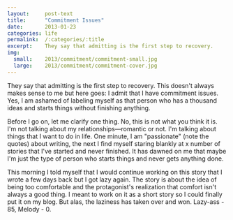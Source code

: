 ```yaml
---
layout:     post-text
title:      "Commitment Issues"
date:       2013-01-23
categories: life
permalink:  /:categories/:title
excerpt:    They say that admitting is the first step to recovery.
img:
  small:    2013/commitment/commitment-small.jpg
  large:    2013/commitment/commitment-cover.jpg
---
```

They say that admitting is the first step to recovery. This doesn't always makes sense to me but here goes: I admit that I have commitment issues. Yes, I am ashamed of labeling myself as that person who has a thousand ideas and starts things without finishing anything.

Before I go on, let me clarify one thing. No, this is not what you think it is. I'm not talking about my relationships&mdash;romantic or not. I'm talking about things that I want to do in life. One minute, I am "passionate" (note the quotes) about writing, the next I find myself staring blankly at x number of stories that I've started and never finished. It has dawned on me that maybe I'm just the type of person who starts things and never gets anything done.

This morning I told myself that I would continue working on this story that I wrote a few days back but I got lazy again. The story is about the idea of being too comfortable and the protagonist's realization that comfort isn't always a good thing. I meant to work on it as a short story so I could finally put it on my blog. But alas, the laziness has taken over and won. Lazy-ass - 85, Melody - 0.
